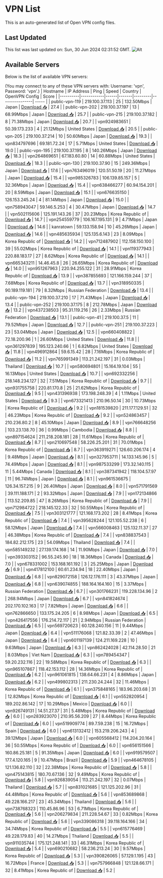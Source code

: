 # VPN List

This is an auto-generated list of Open VPN config files.

## Last Updated

This list was last updated on: Sun, 30 Jun 2024 02:31:52 GMT.
![Alt](https://repobeats.axiom.co/api/embed/186b98318ef1479477931607c1ad7d823f12451f.svg "Repobeats analytics image")

## Available Servers

Below is the list of available VPN servers:

(You may connect to any of these VPN servers with: Username: 'vpn', Password: 'vpn'.)
| Hostname | IP Address | Ping | Speed | Country | OpenVPN Config | Score |
|----------|------------|------|-------|---------|----------------| ----- |
| public-vpn-119 | 219.100.37.113 | 25 | 132.50Mbps | Japan | [Download 📥](./configs/server_0_JP.ovpn) | 27.4 |
| public-vpn-202 | 219.100.37.197 | 13 | 68.99Mbps | Japan | [Download 📥](./configs/server_1_JP.ovpn) | 25.7 |
| public-vpn-215 | 219.100.37.182 | 8 | 71.38Mbps | Japan | [Download 📥](./configs/server_2_JP.ovpn) | 20.7 |
| vpn924983651 | 50.39.173.233 | 4 | 21.12Mbps | United States | [Download 📥](./configs/server_3_US.ovpn) | 20.5 |
| public-vpn-205 | 219.100.37.214 | 10 | 50.60Mbps | Japan | [Download 📥](./configs/server_4_JP.ovpn) | 19.3 |
| vpn834797696 | 69.181.72.24 | 17 | 5.71Mbps | United States | [Download 📥](./configs/server_5_US.ovpn) | 19.0 |
| public-vpn-195 | 219.100.37.195 | 8 | 140.26Mbps | Japan | [Download 📥](./configs/server_6_JP.ovpn) | 18.3 |
| vpn264869651 | 67.183.60.80 | 14 | 60.88Mbps | United States | [Download 📥](./configs/server_7_US.ovpn) | 18.3 |
| public-vpn-130 | 219.100.37.90 | 15 | 249.36Mbps | Japan | [Download 📥](./configs/server_8_JP.ovpn) | 17.6 |
| vpn763496019 | 120.51.50.19 | 20 | 11.27Mbps | Japan | [Download 📥](./configs/server_9_JP.ovpn) | 15.4 |
| vpn985326783 | 106.139.85.157 | 5 | 32.36Mbps | Japan | [Download 📥](./configs/server_10_JP.ovpn) | 15.4 |
| vpn638466277 | 60.94.154.201 | 20 | 8.59Mbps | Japan | [Download 📥](./configs/server_11_JP.ovpn) | 15.1 |
| vpn676635150 | 126.153.245.24 | 4 | 81.14Mbps | Japan | [Download 📥](./configs/server_12_JP.ovpn) | 15.0 |
| vpn758943047 | 59.146.5.253 | 4 | 30.47Mbps | Japan | [Download 📥](./configs/server_13_JP.ovpn) | 14.7 |
| vpn502115606 | 125.191.143.26 | 37 | 20.23Mbps | Korea Republic of | [Download 📥](./configs/server_14_KR.ovpn) | 14.7 |
| vpn254559779 | 106.167.195.131 | 9 | 4.71Mbps | Japan | [Download 📥](./configs/server_15_JP.ovpn) | 14.6 |
| kanratown | 59.133.158.94 | 10 | 45.26Mbps | Japan | [Download 📥](./configs/server_16_JP.ovpn) | 14.6 |
| vpn485635934 | 125.135.6.143 | 23 | 8.09Mbps | Korea Republic of | [Download 📥](./configs/server_17_KR.ovpn) | 14.2 |
| vpn712487902 | 112.158.150.100 | 39 | 55.02Mbps | Korea Republic of | [Download 📥](./configs/server_18_KR.ovpn) | 14.1 |
| vpn119377943 | 220.88.183.17 | 27 | 8.62Mbps | Korea Republic of | [Download 📥](./configs/server_19_KR.ovpn) | 14.1 |
| vpn665343211 | 14.46.45.8 | 26 | 26.65Mbps | Korea Republic of | [Download 📥](./configs/server_20_KR.ovpn) | 14.0 |
| vpn951267963 | 220.94.255.122 | 31 | 28.91Mbps | Korea Republic of | [Download 📥](./configs/server_21_KR.ovpn) | 13.9 |
| vpn387855693 | 121.166.159.244 | 37 | 7.68Mbps | Korea Republic of | [Download 📥](./configs/server_22_KR.ovpn) | 13.7 |
| vpn318950335 | 90.189.119.181 | 79 | 8.32Mbps | Russian Federation | [Download 📥](./configs/server_23_RU.ovpn) | 13.4 |
| public-vpn-194 | 219.100.37.210 | 17 | 71.43Mbps | Japan | [Download 📥](./configs/server_24_JP.ovpn) | 13.4 |
| public-vpn-252 | 219.100.37.175 | 8 | 212.78Mbps | Japan | [Download 📥](./configs/server_25_JP.ovpn) | 13.2 |
| vpn437238503 | 95.31.119.216 | 26 | 2.33Mbps | Russian Federation | [Download 📥](./configs/server_26_RU.ovpn) | 13.1 |
| public-vpn-41 | 219.100.37.5 | 11 | 79.52Mbps | Japan | [Download 📥](./configs/server_27_JP.ovpn) | 12.7 |
| public-vpn-251 | 219.100.37.223 | 23 | 53.04Mbps | Japan | [Download 📥](./configs/server_28_JP.ovpn) | 12.5 |
| vpn660408822 | 72.18.200.96 | 1 | 26.60Mbps | United States | [Download 📥](./configs/server_29_US.ovpn) | 11.8 |
| vpn361297839 | 195.123.240.66 | 1 | 6.82Mbps | United States | [Download 📥](./configs/server_30_US.ovpn) | 11.8 |
| vpn496912864 | 59.6.15.42 | 28 | 7.16Mbps | Korea Republic of | [Download 📥](./configs/server_31_KR.ovpn) | 11.2 |
| vpn765991349 | 113.21.242.197 | 31 | 0.03Mbps | Thailand | [Download 📥](./configs/server_32_TH.ovpn) | 10.7 |
| vpn580694801 | 15.164.19.104 | 55 | 16.13Mbps | United States | [Download 📥](./configs/server_33_US.ovpn) | 10.7 |
| vpn692332256 | 218.148.234.127 | 32 | 7.51Mbps | Korea Republic of | [Download 📥](./configs/server_34_KR.ovpn) | 9.7 |
| vpn931755758 | 220.81.170.8 | 25 | 21.62Mbps | Korea Republic of | [Download 📥](./configs/server_35_KR.ovpn) | 9.5 |
| vpn431396938 | 173.198.248.39 | 4 | 1.11Mbps | United States | [Download 📥](./configs/server_36_US.ovpn) | 9.3 |
| vpn673321413 | 210.96.50.14 | 30 | 10.73Mbps | Korea Republic of | [Download 📥](./configs/server_37_KR.ovpn) | 9.2 |
| vpn181539820 | 211.177.129.51 | 32 | 46.23Mbps | Korea Republic of | [Download 📥](./configs/server_38_KR.ovpn) | 9.2 |
| vpn524863457 | 210.236.80.2 | 8 | 45.10Mbps | Japan | [Download 📥](./configs/server_39_JP.ovpn) | 8.9 |
| vpn766648256 | 103.23.138.70 | 36 | 0.99Mbps | Cambodia | [Download 📥](./configs/server_40_KH.ovpn) | 8.8 |
| vpn897154624 | 211.218.208.181 | 28 | 11.61Mbps | Korea Republic of | [Download 📥](./configs/server_41_KR.ovpn) | 8.7 |
| vpn210697548 | 58.226.25.201 | 31 | 70.01Mbps | Korea Republic of | [Download 📥](./configs/server_42_KR.ovpn) | 8.7 |
| vpn363919271 | 126.60.206.174 | 4 | 9.48Mbps | Japan | [Download 📥](./configs/server_43_JP.ovpn) | 8.1 |
| vpn327953711 | 14.133.145.96 | 5 | 74.49Mbps | Japan | [Download 📥](./configs/server_44_JP.ovpn) | 8.1 |
| vpn987533299 | 173.32.140.115 | 11 | 5.44Mbps | Canada | [Download 📥](./configs/server_45_CA.ovpn) | 8.1 |
| vpn387341942 | 118.104.57.97 | 11 | 96.74Mbps | Japan | [Download 📥](./configs/server_46_JP.ovpn) | 8.1 |
| vpn961536675 | 126.34.157.215 | 9 | 26.40Mbps | Japan | [Download 📥](./configs/server_47_JP.ovpn) | 8.0 |
| vpn571791569 | 39.111.188.171 | 2 | 93.32Mbps | Japan | [Download 📥](./configs/server_48_JP.ovpn) | 7.9 |
| vpn172134866 | 113.52.209.85 | 47 | 8.26Mbps | Korea Republic of | [Download 📥](./configs/server_49_KR.ovpn) | 7.9 |
| vpn712984722 | 218.145.122.33 | 32 | 50.55Mbps | Korea Republic of | [Download 📥](./configs/server_50_KR.ovpn) | 7.5 |
| vpn303121777 | 121.168.173.202 | 28 | 8.41Mbps | Korea Republic of | [Download 📥](./configs/server_51_KR.ovpn) | 7.4 |
| vpn395628244 | 121.105.52.238 | 6 | 58.12Mbps | Japan | [Download 📥](./configs/server_52_JP.ovpn) | 7.4 |
| vpn566008463 | 125.132.11.37 | 27 | 46.38Mbps | Korea Republic of | [Download 📥](./configs/server_53_KR.ovpn) | 7.4 |
| vpn838837543 | 184.82.212.175 | 23 | 54.09Mbps | Thailand | [Download 📥](./configs/server_54_TH.ovpn) | 7.4 |
| vpn585149232 | 27.139.174.168 | 14 | 11.90Mbps | Japan | [Download 📥](./configs/server_55_JP.ovpn) | 7.0 |
| vpn393303152 | 96.55.245.90 | 18 | 18.36Mbps | Canada | [Download 📥](./configs/server_56_CA.ovpn) | 7.0 |
| vpn678331002 | 153.168.161.192 | 3 | 25.25Mbps | Japan | [Download 📥](./configs/server_57_JP.ovpn) | 6.9 |
| vpn417812100 | 60.61.234.94 | 18 | 22.40Mbps | Japan | [Download 📥](./configs/server_58_JP.ovpn) | 6.8 |
| vpn829072158 | 126.12.176.111 | 3 | 43.37Mbps | Japan | [Download 📥](./configs/server_59_JP.ovpn) | 6.8 |
| vpn639074855 | 188.164.164.160 | 15 | 3.37Mbps | Russian Federation | [Download 📥](./configs/server_60_RU.ovpn) | 6.7 |
| vpn301766231 | 119.228.134.96 | 2 | 268.94Mbps | Japan | [Download 📥](./configs/server_61_JP.ovpn) | 6.7 |
| vpn841824674 | 202.170.102.163 | 17 | 7.82Mbps | Japan | [Download 📥](./configs/server_62_JP.ovpn) | 6.6 |
| vpn762866650 | 133.175.24.205 | 6 | 8.98Mbps | Japan | [Download 📥](./configs/server_63_JP.ovpn) | 6.5 |
| vpn426417556 | 176.214.72.117 | 21 | 2.94Mbps | Russian Federation | [Download 📥](./configs/server_64_RU.ovpn) | 6.5 |
| vpn569720623 | 60.128.240.156 | 11 | 9.44Mbps | Japan | [Download 📥](./configs/server_65_JP.ovpn) | 6.4 |
| vpn511176068 | 121.82.33.39 | 2 | 47.46Mbps | Japan | [Download 📥](./configs/server_66_JP.ovpn) | 6.4 |
| vpn601197139 | 124.211.169.228 | 10 | 9.63Mbps | Japan | [Download 📥](./configs/server_67_JP.ovpn) | 6.3 |
| vpn862424028 | 42.114.28.50 | 21 | 8.03Mbps | Viet Nam | [Download 📥](./configs/server_68_VN.ovpn) | 6.3 |
| vpn789454347 | 59.20.232.116 | 22 | 19.58Mbps | Korea Republic of | [Download 📥](./configs/server_69_KR.ovpn) | 6.3 |
| vpn965107867 | 118.42.153.112 | 28 | 14.36Mbps | Korea Republic of | [Download 📥](./configs/server_70_KR.ovpn) | 6.2 |
| vpn961061815 | 138.64.66.231 | 4 | 8.86Mbps | Japan | [Download 📥](./configs/server_71_JP.ovpn) | 6.2 |
| vpn499802313 | 211.230.24.244 | 32 | 11.46Mbps | Korea Republic of | [Download 📥](./configs/server_72_KR.ovpn) | 6.1 |
| vpn375848165 | 183.96.203.68 | 31 | 12.82Mbps | Korea Republic of | [Download 📥](./configs/server_73_KR.ovpn) | 6.1 |
| vpn552820954 | 189.202.86.142 | 17 | 10.29Mbps | Mexico | [Download 📥](./configs/server_74_MX.ovpn) | 6.0 |
| vpn926749131 | 14.51.27.37 | 31 | 5.48Mbps | Korea Republic of | [Download 📥](./configs/server_75_KR.ovpn) | 6.0 |
| vpn283923070 | 210.95.56.209 | 27 | 8.44Mbps | Korea Republic of | [Download 📥](./configs/server_76_KR.ovpn) | 6.0 |
| vpn519909774 | 89.7.59.238 | 15 | 16.72Mbps | Spain | [Download 📥](./configs/server_77_ES.ovpn) | 6.0 |
| vpn613132412 | 153.219.206.243 | 4 | 39.12Mbps | Japan | [Download 📥](./configs/server_78_JP.ovpn) | 6.0 |
| vpn605568412 | 114.204.20.164 | 36 | 50.55Mbps | Korea Republic of | [Download 📥](./configs/server_79_KR.ovpn) | 6.0 |
| vpn656151566 | 160.86.25.181 | 5 | 91.35Mbps | Japan | [Download 📥](./configs/server_80_JP.ovpn) | 6.0 |
| vpn919579507 | 177.4.120.165 | 9 | 10.47Mbps | Brazil | [Download 📥](./configs/server_81_BR.ovpn) | 5.9 |
| vpn464678105 | 121.136.82.110 | 32 | 22.38Mbps | Korea Republic of | [Download 📥](./configs/server_82_KR.ovpn) | 5.8 |
| vpn475143815 | 180.70.67.136 | 32 | 9.49Mbps | Korea Republic of | [Download 📥](./configs/server_83_KR.ovpn) | 5.8 |
| vpn926839054 | 113.21.242.197 | 32 | 0.07Mbps | Thailand | [Download 📥](./configs/server_84_TH.ovpn) | 5.7 |
| vpn831021685 | 121.125.202.96 | 31 | 44.48Mbps | Korea Republic of | [Download 📥](./configs/server_85_KR.ovpn) | 5.6 |
| vpn853689868 | 49.228.166.217 | 23 | 45.34Mbps | Thailand | [Download 📥](./configs/server_86_TH.ovpn) | 5.6 |
| vpn738768323 | 110.45.86.96 | 53 | 6.71Mbps | Korea Republic of | [Download 📥](./configs/server_87_KR.ovpn) | 5.6 |
| vpn206279834 | 211.228.54.67 | 33 | 0.82Mbps | Korea Republic of | [Download 📥](./configs/server_88_KR.ovpn) | 5.6 |
| vpn339086318 | 39.118.164.166 | 34 | 34.74Mbps | Korea Republic of | [Download 📥](./configs/server_89_KR.ovpn) | 5.5 |
| vpn615776469 | 49.228.179.83 | 40 | 14.27Mbps | Thailand | [Download 📥](./configs/server_90_TH.ovpn) | 5.5 |
| vpn911035744 | 175.121.248.141 | 33 | 46.31Mbps | Korea Republic of | [Download 📥](./configs/server_91_KR.ovpn) | 5.4 |
| vpn690210682 | 58.236.213.24 | 30 | 9.57Mbps | Korea Republic of | [Download 📥](./configs/server_92_KR.ovpn) | 5.3 |
| vpn390826065 | 57.129.1.195 | 43 | 16.72Mbps | France | [Download 📥](./configs/server_93_FR.ovpn) | 5.3 |
| vpn757966848 | 121.128.66.171 | 32 | 8.41Mbps | Korea Republic of | [Download 📥](./configs/server_94_KR.ovpn) | 5.2 |
